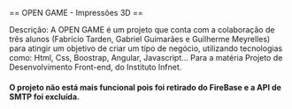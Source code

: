 == OPEN GAME - Impressões 3D ==

Descrição: A OPEN GAME é um projeto que conta com a colaboração de três alunos (Fabrício Tarden, Gabriel Guimarães e Guilherme Meyrelles) para atingir um objetivo de criar um tipo de negócio, utilizando tecnologias como: Html, Css, Boostrap, Angular, Javascript... Para a matéria Projeto de Desenvolvimento Front-end, do Instituto Infnet.


#### O projeto não está mais funcional pois foi retirado do FireBase e a API de SMTP foi excluída. 
